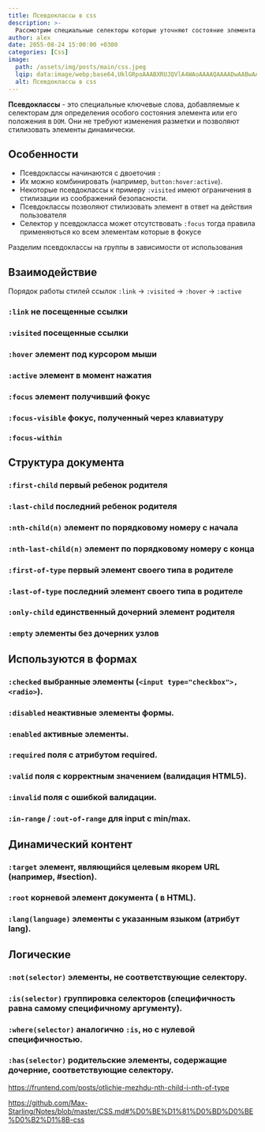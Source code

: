 ```yaml
---
title: Псевдоклассы в css
description: >-
  Рассмотрим специальные селекторы которые уточняют состояние элемента
author: alex
date: 2055-08-24 15:00:00 +0300
categories: [Css]
image:
  path: /assets/img/posts/main/css.jpeg
  lqip: data:image/webp;base64,UklGRpoAAABXRUJQVlA4WAoAAAAQAAAADwAABwAAQUxQSDIAAAARL0AmbZurmr57yyIiqE8oiG0bejIYEQTgqiDA9vqnsUSI6H+oAERp2HZ65qP/VIAWAFZQOCBCAAAA8AEAnQEqEAAIAAVAfCWkAALp8sF8rgRgAP7o9FDvMCkMde9PK7euH5M1m6VWoDXf2FkP3BqV0ZYbO6NA/VFIAAAA
  alt: Псевдоклассы в css
---
```



**Псевдоклассы** - это специальные ключевые слова, добавляемые к селекторам для определения особого состояния элемента или его положения в `DOM`. 
Они не требуют изменения разметки и позволяют стилизовать элементы динамически.

## Особенности

- Псевдоклассы начинаются с двоеточия `:`
- Их можно комбинировать (например, `button:hover:active`).
- Некоторые псевдоклассы к примеру `:visited` имеют ограничения в стилизации из соображений безопасности.
- Псевдоклассы позволяют стилизовать элемент в ответ на действия пользователя
- Селектор у псевдокласса может отсутствовать `:focus` тогда правила применяються ко всем элементам которые в фокусе

Разделим псевдоклассы на группы в зависимости от использования

## Взаимодействие

Порядок работы стилей ссылок `:link` → `:visited` → `:hover` → `:active`

### `:link` не посещенные ссылки
### `:visited` посещенные ссылки
### `:hover` элемент под курсором мыши
### `:active` элемент в момент нажатия
### `:focus` элемент получивший фокус
### `:focus-visible` фокус, полученный через клавиатуру
### `:focus-within`

## Структура документа

### `:first-child` первый ребенок родителя
### `:last-child` последний ребенок родителя
### `:nth-child(n)` элемент по порядковому номеру с начала
### `:nth-last-child(n)` элемент по порядковому номеру с конца
### `:first-of-type` первый элемент своего типа в родителе
### `:last-of-type` последний элемент своего типа в родителе
### `:only-child` единственный дочерний элемент родителя
### `:empty` элементы без дочерних узлов

## Используются в формах

### `:checked` выбранные элементы (`<input type="checkbox">, <radio>`).
### `:disabled` неактивные элементы формы.
### `:enabled` активные элементы.
### `:required` поля с атрибутом required.
### `:valid` поля с корректным значением (валидация HTML5).
### `:invalid` поля с ошибкой валидации.
### `:in-range` / `:out-of-range` для input с min/max.

## Динамический контент

### `:target` элемент, являющийся целевым якорем URL (например, #section).
### `:root` корневой элемент документа (<html> в HTML).
### `:lang(language)` элементы с указанным языком (атрибут lang).

## Логические

### `:not(selector)` элементы, не соответствующие селектору.
### `:is(selector)` группировка селекторов (специфичность равна самому специфичному аргументу).
### `:where(selector)` аналогично `:is`, но с нулевой специфичностью.
### `:has(selector)` родительские элементы, содержащие дочерние, соответствующие селектору.



https://fruntend.com/posts/otlichie-mezhdu-nth-child-i-nth-of-type

https://github.com/Max-Starling/Notes/blob/master/CSS.md#%D0%BE%D1%81%D0%BD%D0%BE%D0%B2%D1%8B-css
